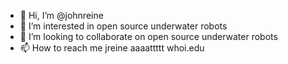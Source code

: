 - 👋 Hi, I’m @johnreine
- 👀 I’m interested in open source underwater robots
- 💞️ I’m looking to collaborate on open source underwater robots
- 📫 How to reach me jreine aaaattttt whoi.edu

<!---
johnreine/johnreine is a ✨ special ✨ repository because its `README.md` (this file) appears on your GitHub profile.
You can click the Preview link to take a look at your changes.
--->
